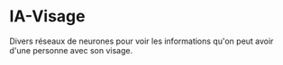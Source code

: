 # IA-Visage
Divers réseaux de neurones pour voir les informations qu'on peut avoir d'une personne avec son visage.
